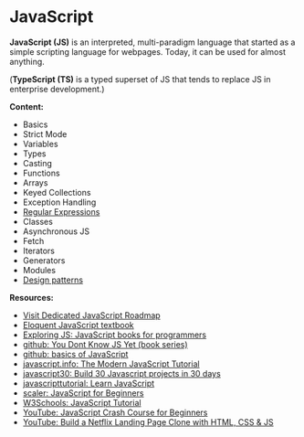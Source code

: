 # JavaScript

**JavaScript (JS)** is an interpreted, multi-paradigm language that started as a simple scripting language for webpages. Today, it can be used for almost anything.

(**TypeScript (TS)** is a typed superset of JS that tends to replace JS in enterprise development.)

**Content:**
- Basics
- Strict Mode
- Variables
- Types
- Casting
- Functions
- Arrays
- Keyed Collections
- Exception Handling
- [Regular Expressions](./regex.md)
- Classes
- Asynchronous JS
- Fetch
- Iterators
- Generators
- Modules
- [Design patterns](./pattern.md)

**Resources:**
- [Visit Dedicated JavaScript Roadmap](https://roadmap.sh/javascript)
- [Eloquent JavaScript textbook](https://eloquentjavascript.net/)
- [Exploring JS: JavaScript books for programmers](https://exploringjs.com/)
- [github: You Dont Know JS Yet (book series) ](https://github.com/getify/You-Dont-Know-JS)
- [github: basics of JavaScript](https://github.com/workshopper/javascripting)
- [javascript.info: The Modern JavaScript Tutorial](https://javascript.info/)
- [javascript30: Build 30 Javascript projects in 30 days](https://javascript30.com/)
- [javascripttutorial: Learn JavaScript](https://www.javascripttutorial.net/)
- [scaler: JavaScript for Beginners ](https://www.scaler.com/topics/course/javascript-beginners)
- [W3Schools: JavaScript Tutorial](https://www.w3schools.com/js/)
- [YouTube: JavaScript Crash Course for Beginners](https://youtu.be/hdI2bqOjy3c?t=2)
- [YouTube: Build a Netflix Landing Page Clone with HTML, CSS & JS](https://youtu.be/P7t13SGytRk?t=22)
